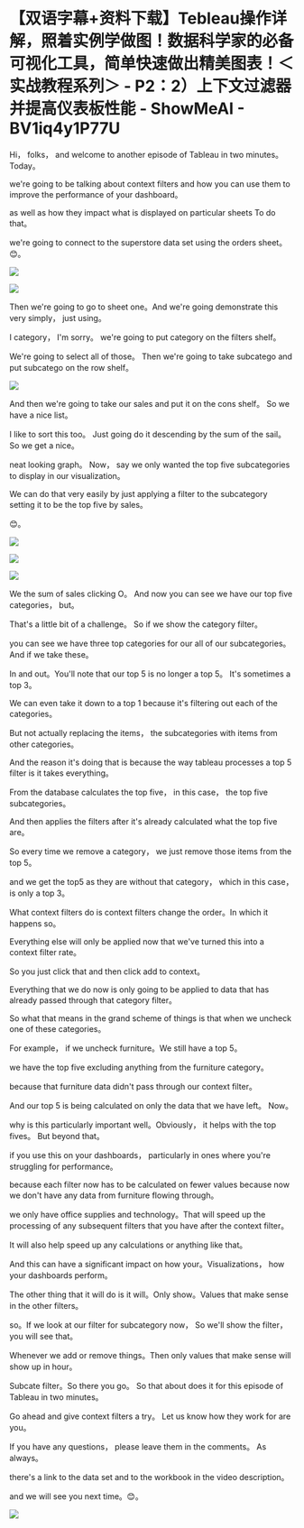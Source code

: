 # 【双语字幕+资料下载】Tebleau操作详解，照着实例学做图！数据科学家的必备可视化工具，简单快速做出精美图表！＜实战教程系列＞ - P2：2）上下文过滤器并提高仪表板性能 - ShowMeAI - BV1iq4y1P77U

Hi， folks， and welcome to another episode of Tableau in two minutes。 Today。

 we're going to be talking about context filters and how you can use them to improve the performance of your dashboard。

 as well as how they impact what is displayed on particular sheets To do that。

 we're going to connect to the superstore data set using the orders sheet。😊。



![](img/54cf097445843aea9943c80d251cb297_1.png)

![](img/54cf097445843aea9943c80d251cb297_2.png)

Then we're going to go to sheet one。And we're going demonstrate this very simply， just using。

I category， I'm sorry。 we're going to put category on the filters shelf。

 We're going to select all of those。 Then we're going to take subcatego and put subcatego on the row shelf。



![](img/54cf097445843aea9943c80d251cb297_4.png)

And then we're going to take our sales and put it on the cons shelf。 So we have a nice list。

 I like to sort this too。 Just going do it descending by the sum of the sail。 So we get a nice。

 neat looking graph。 Now， say we only wanted the top  five subcategories to display in our visualization。

 We can do that very easily by just applying a filter to the subcategory setting it to be the top  five by sales。

😊。

![](img/54cf097445843aea9943c80d251cb297_6.png)

![](img/54cf097445843aea9943c80d251cb297_7.png)

![](img/54cf097445843aea9943c80d251cb297_8.png)

We the sum of sales clicking O。 And now you can see we have our top five categories， but。

That's a little bit of a challenge。 So if we show the category filter。

 you can see we have three top categories for our all of our subcategories。 And if we take these。

In and out。You'll note that our top 5 is no longer a top 5。 It's sometimes a top 3。

 We can even take it down to a top 1 because it's filtering out each of the categories。

But not actually replacing the items， the subcategories with items from other categories。

 And the reason it's doing that is because the way tableau processes a top 5 filter is it takes everything。

From the database calculates the top five， in this case， the top five subcategories。

And then applies the filters after it's already calculated what the top  five are。

 So every time we remove a category， we just remove those items from the top 5。

 and we get the top5 as they are without that category， which in this case， is only a top 3。

What context filters do is context filters change the order。In which it happens so。

Everything else will only be applied now that we've turned this into a context filter rate。

 So you just click that and then click add to context。

Everything that we do now is only going to be applied to data that has already passed through that category filter。

 So what that means in the grand scheme of things is that when we uncheck one of these categories。

 For example， if we uncheck furniture。We still have a top 5。

 we have the top  five excluding anything from the furniture category。

 because that furniture data didn't pass through our context filter。

And our top 5 is being calculated on only the data that we have left。 Now。

 why is this particularly important well。Obviously， it helps with the top fives。 But beyond that。

 if you use this on your dashboards， particularly in ones where you're struggling for performance。

 because each filter now has to be calculated on fewer values because now we don't have any data from furniture flowing through。

 we only have office supplies and technology。That will speed up the processing of any subsequent filters that you have after the context filter。

 It will also help speed up any calculations or anything like that。

 And this can have a significant impact on how your。Visualizations， how your dashboards perform。

 The other thing that it will do is it will。Only show。Values that make sense in the other filters。

 so。If we look at our filter for subcategory now， So we'll show the filter， you will see that。

Whenever we add or remove things。Then only values that make sense will show up in hour。

Subcate filter。So there you go。 So that about does it for this episode of Tableau in  two minutes。

 Go ahead and give context filters a try。 Let us know how they work for are you。

 If you have any questions， please leave them in the comments。 As always。

 there's a link to the data set and to the workbook in the video description。

 and we will see you next time。😊。

![](img/54cf097445843aea9943c80d251cb297_10.png)